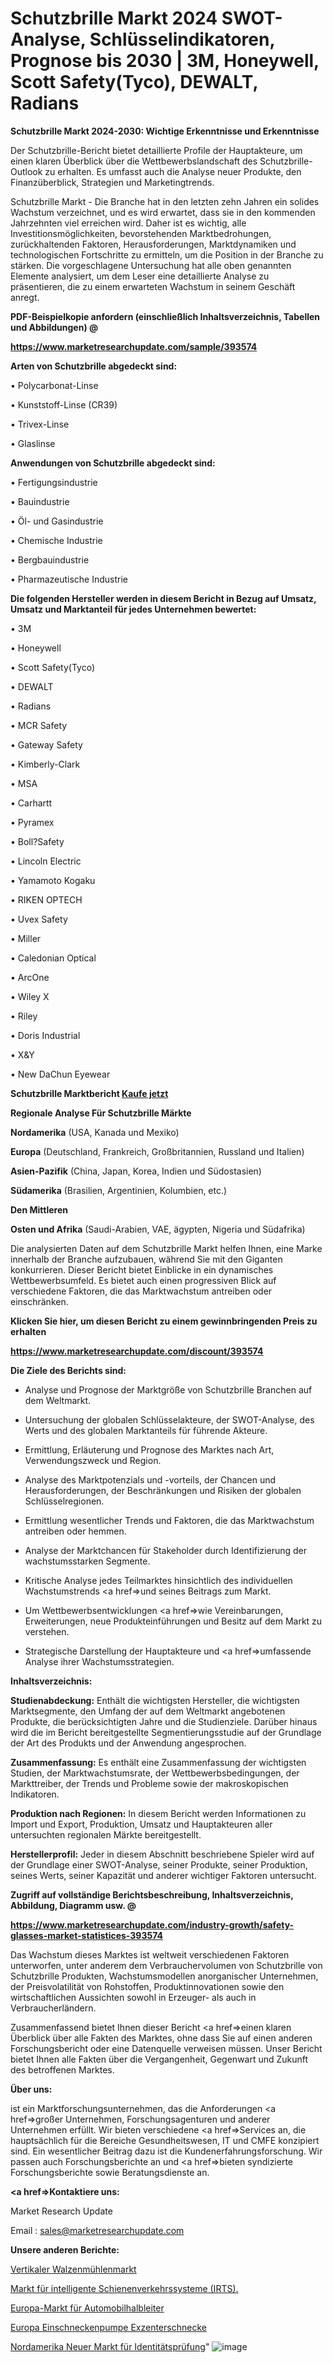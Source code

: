 # Schutzbrille Markt 2024 SWOT-Analyse, Schlüsselindikatoren, Prognose bis 2030 | 3M, Honeywell, Scott Safety(Tyco), DEWALT, Radians

<strong>Schutzbrille Markt 2024-2030: Wichtige Erkenntnisse und Erkenntnisse</strong>

Der Schutzbrille-Bericht bietet detaillierte Profile der Hauptakteure, um einen klaren Überblick über die Wettbewerbslandschaft des Schutzbrille-Outlook zu erhalten. Es umfasst auch die Analyse neuer Produkte, den Finanzüberblick, Strategien und Marketingtrends.

Schutzbrille Markt - Die Branche hat in den letzten zehn Jahren ein solides Wachstum verzeichnet, und es wird erwartet, dass sie in den kommenden Jahrzehnten viel erreichen wird. Daher ist es wichtig, alle Investitionsmöglichkeiten, bevorstehenden Marktbedrohungen, zurückhaltenden Faktoren, Herausforderungen, Marktdynamiken und technologischen Fortschritte zu ermitteln, um die Position in der Branche zu stärken. Die vorgeschlagene Untersuchung hat alle oben genannten Elemente analysiert, um dem Leser eine detaillierte Analyse zu präsentieren, die zu einem erwarteten Wachstum in seinem Geschäft anregt.



<strong><b>PDF-Beispielkopie anfordern (einschließlich Inhaltsverzeichnis, Tabellen und Abbildungen) @ </b></strong>

<strong><a href=https://www.marketresearchupdate.com/sample/393574>

<strong>https://www.marketresearchupdate.com/sample/393574</u></a></strong></strong>



<strong>Arten von Schutzbrille abgedeckt sind:</strong>

• Polycarbonat-Linse

• Kunststoff-Linse (CR39)

• Trivex-Linse

• Glaslinse



<strong>Anwendungen von Schutzbrille abgedeckt sind:</strong>

• Fertigungsindustrie

• Bauindustrie

• Öl- und Gasindustrie

• Chemische Industrie

• Bergbauindustrie

• Pharmazeutische Industrie



<strong>Die folgenden Hersteller werden in diesem Bericht in Bezug auf Umsatz, Umsatz und Marktanteil für jedes Unternehmen bewertet:</strong>

• 3M

• Honeywell

• Scott Safety(Tyco)

• DEWALT

• Radians

• MCR Safety

• Gateway Safety

• Kimberly-Clark

• MSA

• Carhartt

• Pyramex

• Boll?Safety

• Lincoln Electric

• Yamamoto Kogaku

• RIKEN OPTECH

• Uvex Safety

• Miller

• Caledonian Optical

• ArcOne

• Wiley X

• Riley

• Doris Industrial

• X&Y

• New DaChun Eyewear



<strong>Schutzbrille Marktbericht <a href=https://www.marketresearchupdate.com/buynow/393574>Kaufe jetzt</a></strong>



<strong>Regionale Analyse Für Schutzbrille Märkte</strong>



<strong>Nordamerika</strong> (USA, Kanada und Mexiko)



<strong>Europa</strong> (Deutschland, Frankreich, Großbritannien, Russland und Italien)



<strong>Asien-Pazifik</strong> (China, Japan, Korea, Indien und Südostasien)



<strong>Südamerika</strong> (Brasilien, Argentinien, Kolumbien, etc.)



<strong>Den Mittleren</strong> 

<strong>Osten und Afrika</strong> (Saudi-Arabien, VAE, ägypten, Nigeria und Südafrika)

Die analysierten Daten auf dem Schutzbrille Markt helfen Ihnen, eine Marke innerhalb der Branche aufzubauen, während Sie mit den Giganten konkurrieren. Dieser Bericht bietet Einblicke in ein dynamisches Wettbewerbsumfeld. Es bietet auch einen progressiven Blick auf verschiedene Faktoren, die das Marktwachstum antreiben oder einschränken.



<strong>Klicken Sie hier, um diesen Bericht zu einem gewinnbringenden Preis zu erhalten
</strong>

<strong><a href=https://www.marketresearchupdate.com/discount/393574>https://www.marketresearchupdate.com/discount/393574</b></u></strong></a>



<strong>Die Ziele des Berichts sind:</strong>

- Analyse und Prognose der Marktgröße von Schutzbrille Branchen auf dem Weltmarkt.

- Untersuchung der globalen Schlüsselakteure, der SWOT-Analyse, des Werts und des globalen Marktanteils für führende Akteure.

- Ermittlung, Erläuterung und Prognose des Marktes nach Art, Verwendungszweck und Region.

- Analyse des Marktpotenzials und -vorteils, der Chancen und Herausforderungen, der Beschränkungen und Risiken der globalen Schlüsselregionen.

- Ermittlung wesentlicher Trends und Faktoren, die das Marktwachstum antreiben oder hemmen.

- Analyse der Marktchancen für Stakeholder durch Identifizierung der wachstumsstarken Segmente.

- Kritische Analyse jedes Teilmarktes hinsichtlich des individuellen Wachstumstrends <a href=>und</a> seines Beitrags zum Markt.

- Um Wettbewerbsentwicklungen <a href=>wie</a> Vereinbarungen, Erweiterungen, neue Produkteinführungen und Besitz auf dem Markt zu verstehen.

- Strategische Darstellung der Hauptakteure und <a href=>umfas</a>sende Analyse ihrer Wachstumsstrategien.



<strong>Inhaltsverzeichnis:</strong>



<strong>Studienabdeckung:</strong> Enthält die wichtigsten Hersteller, die wichtigsten Marktsegmente, den Umfang der auf dem Weltmarkt angebotenen Produkte, die berücksichtigten Jahre und die Studienziele. Darüber hinaus wird die im Bericht bereitgestellte Segmentierungsstudie auf der Grundlage der Art des Produkts und der Anwendung angesprochen.



<strong>Zusammenfassung:</strong> Es enthält eine Zusammenfassung der wichtigsten Studien, der Marktwachstumsrate, der Wettbewerbsbedingungen, der Markttreiber, der Trends und Probleme sowie der makroskopischen Indikatoren.



<strong>Produktion nach Regionen:</strong> In diesem Bericht werden Informationen zu Import und Export, Produktion, Umsatz und Hauptakteuren aller untersuchten regionalen Märkte bereitgestellt.



<strong>Herstellerprofil:</strong> Jeder in diesem Abschnitt beschriebene Spieler wird auf der Grundlage einer SWOT-Analyse, seiner Produkte, seiner Produktion, seines Werts, seiner Kapazität und anderer wichtiger Faktoren untersucht.



<strong><b>Zugriff auf vollständige Berichtsbeschreibung, Inhaltsverzeichnis, Abbildung, Diagramm usw. @ </b></strong>

<strong><a href=https://www.marketresearchupdate.com/industry-growth/safety-glasses-market-statistices-393574>https://www.marketresearchupdate.com/industry-growth/safety-glasses-market-statistices-393574</a></strong>

Das Wachstum dieses Marktes ist weltweit verschiedenen Faktoren unterworfen, unter anderem dem Verbrauchervolumen von Schutzbrille von Schutzbrille Produkten, Wachstumsmodellen anorganischer Unternehmen, der Preisvolatilität von Rohstoffen, Produktinnovationen sowie den wirtschaftlichen Aussichten sowohl in Erzeuger- als auch in Verbraucherländern.

Zusammenfassend bietet Ihnen dieser Bericht <a href=>einen</a> klaren Überblick über alle Fakten des Marktes, ohne dass Sie auf einen anderen Forschungsbericht oder eine Datenquelle verweisen müssen. Unser Bericht bietet Ihnen alle Fakten über die Vergangenheit, Gegenwart und Zukunft des betroffenen Marktes.



<strong>Über uns:</strong>

 ist ein Marktforschungsunternehmen, das die Anforderungen <a href=>großer</a> Unternehmen, Forschungsagenturen und anderer Unternehmen erfüllt. Wir bieten verschiedene <a href=>Services</a> an, die hauptsächlich für die Bereiche Gesundheitswesen, IT und CMFE konzipiert sind. Ein wesentlicher Beitrag dazu ist die Kundenerfahrungsforschung. Wir passen auch Forschungsberichte an und <a href=>bieten</a> syndizierte Forschungsberichte sowie Beratungsdienste an.



<strong><a href=>Kontaktiere uns:</a></strong>

Market Research Update

Email : sales@marketresearchupdate.com



<strong>Unsere anderen Berichte:</strong>

<a href=https://www.linkedin.com/pulse/vertical-roller-mill-market-2023-trends-new-research-report>Vertikaler Walzenmühlenmarkt</a>

<a href=https://www.linkedin.com/pulse/intelligent-railway-transport-system-irts-market-outlooks>Markt für intelligente Schienenverkehrssysteme (IRTS).</a>

<a href=https://www.linkedin.com/pulse/europe-automotive-semiconductors-market-size-share>Europa-Markt für Automobilhalbleiter</a>

<a href=https://www.linkedin.com/pulse/europe-single-screw-pump-progressing-cavity>Europa Einschneckenpumpe Exzenterschnecke</a>

<a href=https://www.linkedin.com/pulse/north-america-new-identity-verification-market>Nordamerika Neuer Markt für Identitätsprüfung</a>"
![image](https://github.com/meghapanth/markettrends/assets/163847665/00b639b6-8b7f-4ef4-9d03-2e95dec8d257)

